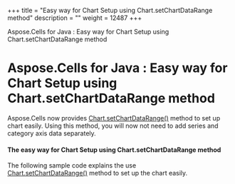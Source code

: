 +++
title = "Easy way for Chart Setup using Chart.setChartDataRange method" 
description = "" 
weight = 12487 
+++

Aspose.Cells for Java : Easy way for Chart Setup using Chart.setChartDataRange method  

# Aspose.Cells for Java : Easy way for Chart Setup using Chart.setChartDataRange method


Aspose.Cells now provides [Chart.setChartDataRange()](https://apireference.aspose.com/java/cells/com.aspose.cells/chart#setChartDataRange(java.lang.String,%20boolean)) method to set up chart easily. Using this method, you will now not need to add series and category axis data separately.

#### The easy way for Chart Setup using Chart.setChartDataRange method

The following sample code explains the use [Chart.setChartDataRange()](https://apireference.aspose.com/java/cells/com.aspose.cells/chart#setChartDataRange(java.lang.String,%20boolean)) method to set up the chart easily.


